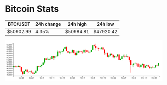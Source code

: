 # Bitcoin Stats

BTC/USDT|24h change|24h high|24h low|
|---|---|---|---|
|$50902.99|4.35%|$50984.81|$47920.42|

<img src="./chart.svg">
